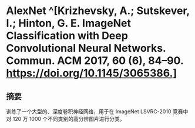 # AlexNet ^[Krizhevsky, A.; Sutskever, I.; Hinton, G. E. ImageNet Classification with Deep Convolutional Neural Networks. Commun. ACM 2017, 60 (6), 84–90. https://doi.org/10.1145/3065386.]

## 摘要

训练了一个大型的、深度卷积神经网络，用于在 ImageNet LSVRC-2010 竞赛中对 120 万 1000 个不同类别的高分辨图片进行分类。
